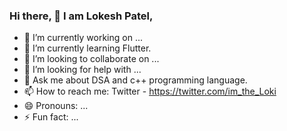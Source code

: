 ### Hi there, 👋 I am Lokesh Patel,



- 🔭 I’m currently working on ...
- 🌱 I’m currently learning Flutter.
- 👯 I’m looking to collaborate on ...
- 🤔 I’m looking for help with ...
- 💬 Ask me about DSA and c++ programming language.
- 📫 How to reach me: Twitter - https://twitter.com/im_the_Loki
- 😄 Pronouns: ...
- ⚡ Fun fact: ...

